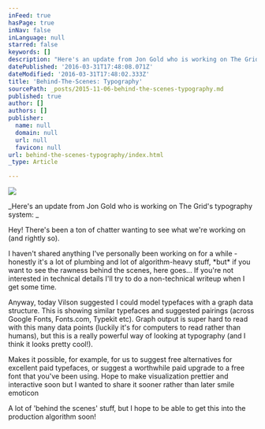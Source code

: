 ```yaml
---
inFeed: true
hasPage: true
inNav: false
inLanguage: null
starred: false
keywords: []
description: "Here's an update from Jon Gold who is working on The Grid's typography system:\_"
datePublished: '2016-03-31T17:48:08.071Z'
dateModified: '2016-03-31T17:48:02.333Z'
title: 'Behind-The-Scenes: Typography'
sourcePath: _posts/2015-11-06-behind-the-scenes-typography.md
published: true
author: []
authors: []
publisher:
  name: null
  domain: null
  url: null
  favicon: null
url: behind-the-scenes-typography/index.html
_type: Article

---
```

![](https://s3-us-west-2.amazonaws.com/the-grid-img/p/1adb77063fb6946c5a4664078ebe4841154c910a.jpg)

_Here's an update from Jon Gold who is working on The Grid's typography system: _

Hey! There's been a ton of chatter wanting to see what we're working on (and rightly so). 

I haven't shared anything I've personally been working on for a while - honestly it's a lot of plumbing and lot of algorithm-heavy stuff, \*but\* if you want to see the rawness behind the scenes, here goes... If you're not interested in technical details I'll try to do a non-technical writeup when I get some time. 

Anyway, today Vilson suggested I could model typefaces with a graph data structure. This is showing similar typefaces and suggested pairings (across Google Fonts, Fonts.com, Typekit etc). Graph output is super hard to read with this many data points (luckily it's for computers to read rather than humans), but this is a really powerful way of looking at typography (and I think it looks pretty cool!). 

Makes it possible, for example, for us to suggest free alternatives for excellent paid typefaces, or suggest a worthwhile paid upgrade to a free font that you've been using. Hope to make visualization prettier and interactive soon but I wanted to share it sooner rather than later smile emoticon 

A lot of 'behind the scenes' stuff, but I hope to be able to get this into the production algorithm soon!
